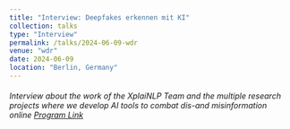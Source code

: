 ```yaml
---
title: "Interview: Deepfakes erkennen mit KI"
collection: talks
type: "Interview"
permalink: /talks/2024-06-09-wdr
venue: "wdr"
date: 2024-06-09
location: "Berlin, Germany"
---
```


###### Interview about the work of the XplaiNLP Team and the multiple research projects where we develop AI tools to combat dis-and misinformation online [Program Link](https://www1.wdr.de/mediathek/audio/wdr5/wdr5-toene-texte-bilder-interviews/audio-deepfakes-erkennen-mit-ki-100.html) 
